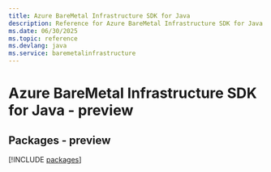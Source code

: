 ```yaml
---
title: Azure BareMetal Infrastructure SDK for Java
description: Reference for Azure BareMetal Infrastructure SDK for Java
ms.date: 06/30/2025
ms.topic: reference
ms.devlang: java
ms.service: baremetalinfrastructure
---
```

# Azure BareMetal Infrastructure SDK for Java - preview
## Packages - preview
[!INCLUDE [packages](baremetal-infrastructure-index.md)]